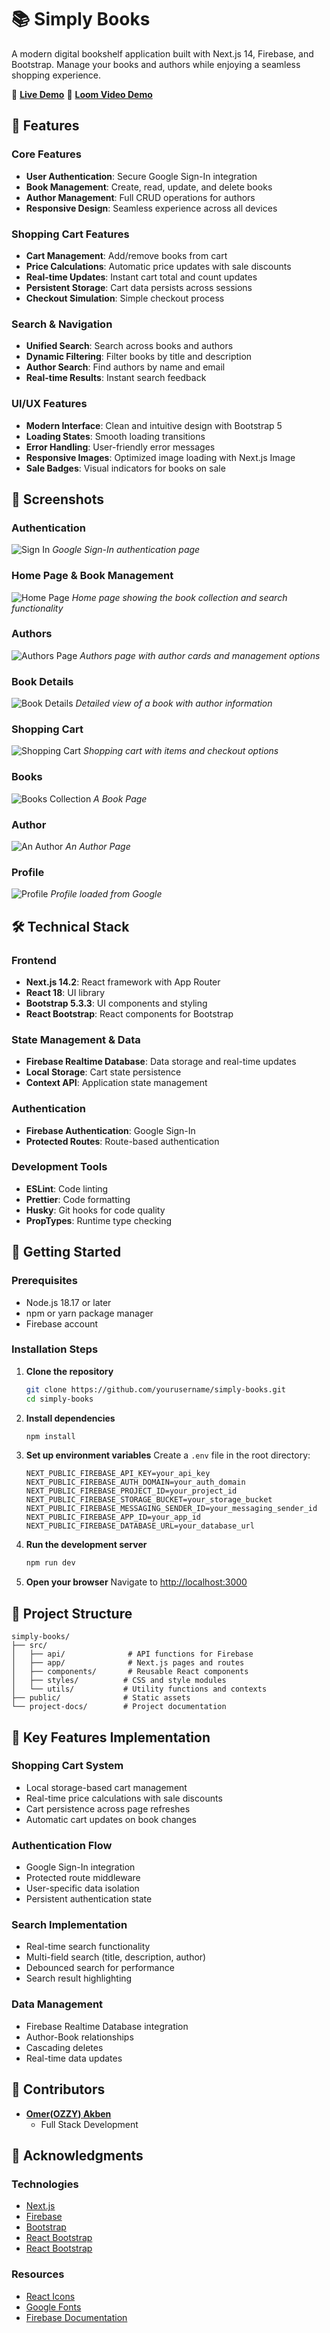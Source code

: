 # 📚 Simply Books

A modern digital bookshelf application built with Next.js 14, Firebase, and Bootstrap. Manage your books and authors while enjoying a seamless shopping experience.

🔗 **[Live Demo](https://bookcase-nss.vercel.app/)**
🔗 **[Loom Video Demo]([https://bookcase-nss.vercel.app/]([https://www.loom.com/share/36477c4a0915474abd0165d14fdb492d?sid=b3b87adb-0e8b-4fca-83fd-effd0da8c42d]))**

## 🌟 Features

### Core Features
- **User Authentication**: Secure Google Sign-In integration
- **Book Management**: Create, read, update, and delete books
- **Author Management**: Full CRUD operations for authors
- **Responsive Design**: Seamless experience across all devices

### Shopping Cart Features
- **Cart Management**: Add/remove books from cart
- **Price Calculations**: Automatic price updates with sale discounts
- **Real-time Updates**: Instant cart total and count updates
- **Persistent Storage**: Cart data persists across sessions
- **Checkout Simulation**: Simple checkout process

### Search & Navigation
- **Unified Search**: Search across books and authors
- **Dynamic Filtering**: Filter books by title and description
- **Author Search**: Find authors by name and email
- **Real-time Results**: Instant search feedback

### UI/UX Features
- **Modern Interface**: Clean and intuitive design with Bootstrap 5
- **Loading States**: Smooth loading transitions
- **Error Handling**: User-friendly error messages
- **Responsive Images**: Optimized image loading with Next.js Image
- **Sale Badges**: Visual indicators for books on sale

## 📸 Screenshots

### Authentication
![Sign In](public\images\project\Login.png)
*Google Sign-In authentication page*

### Home Page & Book Management
![Home Page](public\images\project\Home.png)
*Home page showing the book collection and search functionality*

### Authors
![Authors Page](public\images\project\Authors.png)
*Authors page with author cards and management options*

### Book Details
![Book Details](public\images\project\Book.png)
*Detailed view of a book with author information*

### Shopping Cart
![Shopping Cart](public\images\project\Shopping.png)
*Shopping cart with items and checkout options*

### Books
![Books Collection](public\images\project\Books.png)
*A Book Page*

### Author
![An Author](public\images\project\Author.png)
*An Author Page*

### Profile
![Profile](public\images\project\Profile.png)
*Profile loaded from Google*

## 🛠️ Technical Stack

### Frontend
- **Next.js 14.2**: React framework with App Router
- **React 18**: UI library
- **Bootstrap 5.3.3**: UI components and styling
- **React Bootstrap**: React components for Bootstrap

### State Management & Data
- **Firebase Realtime Database**: Data storage and real-time updates
- **Local Storage**: Cart state persistence
- **Context API**: Application state management

### Authentication
- **Firebase Authentication**: Google Sign-In
- **Protected Routes**: Route-based authentication

### Development Tools
- **ESLint**: Code linting
- **Prettier**: Code formatting
- **Husky**: Git hooks for code quality
- **PropTypes**: Runtime type checking

## 🚀 Getting Started

### Prerequisites
- Node.js 18.17 or later
- npm or yarn package manager
- Firebase account

### Installation Steps

1. **Clone the repository**
   ```bash
   git clone https://github.com/yourusername/simply-books.git
   cd simply-books
   ```

2. **Install dependencies**
   ```bash
   npm install
   ```

3. **Set up environment variables**
   Create a `.env` file in the root directory:
   ```env
   NEXT_PUBLIC_FIREBASE_API_KEY=your_api_key
   NEXT_PUBLIC_FIREBASE_AUTH_DOMAIN=your_auth_domain
   NEXT_PUBLIC_FIREBASE_PROJECT_ID=your_project_id
   NEXT_PUBLIC_FIREBASE_STORAGE_BUCKET=your_storage_bucket
   NEXT_PUBLIC_FIREBASE_MESSAGING_SENDER_ID=your_messaging_sender_id
   NEXT_PUBLIC_FIREBASE_APP_ID=your_app_id
   NEXT_PUBLIC_FIREBASE_DATABASE_URL=your_database_url
   ```

4. **Run the development server**
   ```bash
   npm run dev
   ```

5. **Open your browser**
   Navigate to [http://localhost:3000](http://localhost:3000)

## 📁 Project Structure

```
simply-books/
├── src/
│   ├── api/              # API functions for Firebase
│   ├── app/              # Next.js pages and routes
│   ├── components/       # Reusable React components
│   ├── styles/          # CSS and style modules
│   └── utils/           # Utility functions and contexts
├── public/              # Static assets
└── project-docs/        # Project documentation
```

## 🔑 Key Features Implementation

### Shopping Cart System
- Local storage-based cart management
- Real-time price calculations with sale discounts
- Cart persistence across page refreshes
- Automatic cart updates on book changes

### Authentication Flow
- Google Sign-In integration
- Protected route middleware
- User-specific data isolation
- Persistent authentication state

### Search Implementation
- Real-time search functionality
- Multi-field search (title, description, author)
- Debounced search for performance
- Search result highlighting

### Data Management
- Firebase Realtime Database integration
- Author-Book relationships
- Cascading deletes
- Real-time data updates

## 👥 Contributors

- **[Omer(OZZY) Akben](https://github.com/omerakben)**
  - Full Stack Development

## 🙏 Acknowledgments

### Technologies
- [Next.js](https://nextjs.org/)
- [Firebase](https://firebase.google.com/)
- [Bootstrap](https://getbootstrap.com/)
- [React Bootstrap](https://react-bootstrap.netlify.app//)
- [React Bootstrap](https://react-bootstrap.github.io/)

### Resources
- [React Icons](https://react-icons.github.io/react-icons/)
- [Google Fonts](https://fonts.google.com/)
- [Firebase Documentation](https://firebase.google.com/docs)
